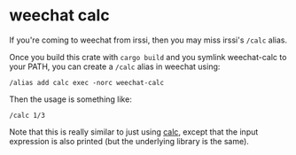 # weechat calc

If you're coming to weechat from irssi, then you may miss irssi's `/calc` alias.

Once you build this crate with `cargo build` and you symlink weechat-calc to your PATH, you can
create a `/calc` alias in weechat using:

```
/alias add calc exec -norc weechat-calc
```

Then the usage is something like:

```
/calc 1/3
```

Note that this is really similar to just using [calc](https://github.com/coriolinus/calc), except
that the input expression is also printed (but the underlying library is the same).
